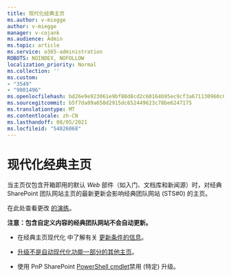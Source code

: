 ```yaml
---
title: 现代化经典主页
ms.author: v-miegge
author: v-miegge
manager: v-cojank
ms.audience: Admin
ms.topic: article
ms.service: o365-administration
ROBOTS: NOINDEX, NOFOLLOW
localization_priority: Normal
ms.collection: ''
ms.custom:
- "3549"
- "9001496"
ms.openlocfilehash: bd26e9e923061e9bf88d8cd2c60164b95ec9cf3a671130960c0412e3f31acbaf
ms.sourcegitcommit: b5f7da89a650d2915dc652449623c78be6247175
ms.translationtype: MT
ms.contentlocale: zh-CN
ms.lasthandoff: 08/05/2021
ms.locfileid: "54026068"
---
```

# <a name="modernize-the-classic-home-page"></a>现代化经典主页

当主页仅包含开箱即用的默认 *Web* 部件（如入门、文档库和新闻源）时，对经典 SharePoint 团队网站主页的最新更新会影响经典团队网站 (STS#0) 的主页。

在此处查看更改 [的演练](https://docs.microsoft.com/sharepoint/sharepointonline/media/homepage-upgrade-gif.gif)。 

**注意：包含自定义内容的经典团队网站不会自动更新。**

* 在经典主页现代化 中了解有关 [更新条件的信息](https://docs.microsoft.com/sharepoint/disable-auto-modernization-classic-home-pages#why-update-classic-team-site-home-pages-to-modern)。

* [升级不是自动现代化功能一部分的其他主页](https://docs.microsoft.com/sharepoint/dev/transform/modernize-userinterface-site-pages)。

* 使用 PnP SharePoint [PowerShell cmdlet](https://docs.microsoft.com/powershell/sharepoint/sharepoint-pnp/sharepoint-pnp-cmdlets)禁用 (特定) 升级。
